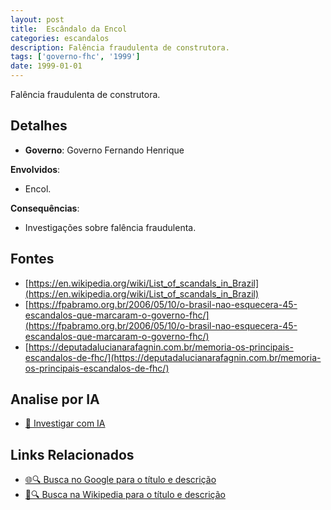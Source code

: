 ```yaml
---
layout: post
title:  Escândalo da Encol
categories: escandalos
description: Falência fraudulenta de construtora.
tags: ['governo-fhc', '1999']
date: 1999-01-01
---
```


Falência fraudulenta de construtora.

## Detalhes
- **Governo**: Governo Fernando Henrique

**Envolvidos**:
- Encol.


**Consequências**:
- Investigações sobre falência fraudulenta.


## Fontes
- [https://en.wikipedia.org/wiki/List_of_scandals_in_Brazil](https://en.wikipedia.org/wiki/List_of_scandals_in_Brazil)
- [https://fpabramo.org.br/2006/05/10/o-brasil-nao-esquecera-45-escandalos-que-marcaram-o-governo-fhc/](https://fpabramo.org.br/2006/05/10/o-brasil-nao-esquecera-45-escandalos-que-marcaram-o-governo-fhc/)
- [https://deputadalucianarafagnin.com.br/memoria-os-principais-escandalos-de-fhc/](https://deputadalucianarafagnin.com.br/memoria-os-principais-escandalos-de-fhc/)


## Analise por IA
- [🤖 Investigar com IA](https://www.perplexity.ai/search?q=Esc%C3%A2ndalo%20da%20Encol%20Fal%C3%AAncia%20fraudulenta%20de%20construtora.%20Governo%20Fernando%20Henrique)

## Links Relacionados
- [🌐🔍 Busca no Google para o título e descrição](https://www.google.com/search?q=Esc%C3%A2ndalo%20da%20Encol%20Fal%C3%AAncia%20fraudulenta%20de%20construtora.%20Governo%20Fernando%20Henrique)
- [📖🔍 Busca na Wikipedia para o título e descrição](https://pt.wikipedia.org/w/index.php?search=Esc%C3%A2ndalo%20da%20Encol%20Fal%C3%AAncia%20fraudulenta%20de%20construtora.%20Governo%20Fernando%20Henrique)

